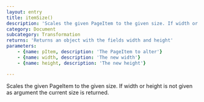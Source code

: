 ```yaml
---
layout: entry
title: itemSize()
description: 'Scales the given PageItem to the given size. If width or height is not given as argument the current size is returned.'
category: Document
subcategory: Transformation
returns: 'Returns an object with the fields width and height'
parameters:
    - {name: pItem, description: 'The PageItem to alter'}
    - {name: width, description: 'The new width'}
    - {name: height, description: 'The new height'}

---
```

Scales the given PageItem to the given size. If width or height is not given as argument the current size is returned.